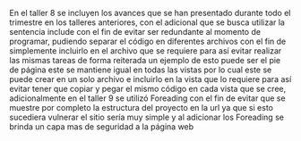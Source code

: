 En el taller 8 se incluyen los avances que se han presentado durante todo el trimestre en los talleres anteriores, con el adicional que se busca utilizar la sentencia include con el fin de evitar ser redundante al momento de programar, pudiendo separar el código en diferentes archivos con el fin de simplemente incluirlo en el archivo que se requiere para así evitar realizar las mismas tareas de forma reiterada un ejemplo de esto puede ser el pie de página este se mantiene igual en todas las vistas por lo cual este se puede crear en un solo archivo e incluirlo en la vista que lo requiere para así evitar tener que copiar y pegar el mismo código en cada vista que se cree, adicionalmente en el taller 9 se utilizó Foreading  con el fin de evitar que se muestre por completo la estructura del proyecto en la url ya que si esto sucediera vulnerar el  sitio sería muy simple y al adicionar los Foreading se brinda un capa mas de seguridad a la página web
